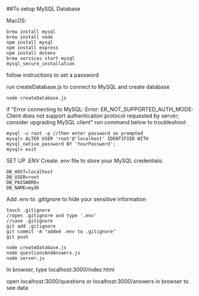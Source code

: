 ##To setup MySQL Database

MacOS:

```
brew install mysql
brew install node
npm install mysql
npm install express
npm install dotenv
brew services start mysql
mysql_secure_installation
```

follow instructions to set a password

run createDatabase.js to connect to MySQL and create database

```
node createDatabase.js
```

if "Error connecting to MySQL: Error: ER_NOT_SUPPORTED_AUTH_MODE: Client does not support authentication protocol requested by server; consider upgrading MySQL client" run command below to troubleshoot

```
mysql -u root -p //then enter password as prompted
mysql> ALTER USER 'root'@'localhost' IDENTIFIED WITH mysql_native_password BY 'YourPassword';
mysql> exit
```

SET UP .ENV
Create .env file to store your MySQL credentials:

```
DB_HOST=localhost
DB_USER=root
DB_PASSWORD=
DB_NAME=mydb
```

Add .env to .gitignore to hide your sensitive information

```
touch .gitignore
//open .gitignore and type '.env'
//save .gitignore
git add .gitignore
git commit -m "added .env to .gitignore"
git push

```

```
node createDatabase.js
node questionsAndAnswers.js
node server.js
```

In browser, type localhost:3000/index.html

open localhost:3000/questions or localhost:3000/answers in browser to see data
